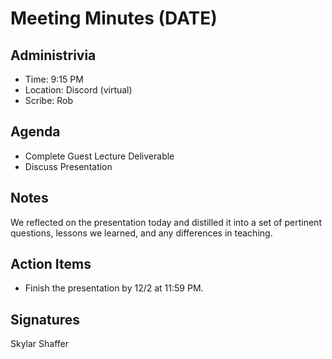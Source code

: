# Meeting Minutes (DATE)

## Administrivia
<!-- The scribe is the person taking the _notes_. This is encouraged to be a single person to reduce problems. -->
* Time: 9:15 PM
* Location: Discord (virtual)
* Scribe: Rob

## Agenda
* Complete Guest Lecture Deliverable
* Discuss Presentation

## Notes
We reflected on the presentation today and distilled it into a set of pertinent questions, lessons we learned, and any differences in teaching.


## Action Items
<!-- These are generally distilled from the notes. Essentially, these are "by the next meetings, _this person_ will take _this action_." -->
* Finish the presentation by 12/2 at 11:59 PM.

## Signatures
<!-- After the notes and action items have been pushed, each person should take a time to review them. If everything is agreeable, push a single commit with your name as a signature. -->
Skylar Shaffer
